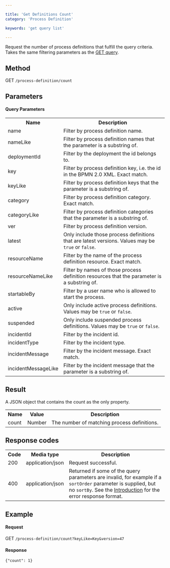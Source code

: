 ```yaml
---

title: 'Get Definitions Count'
category: 'Process Definition'

keywords: 'get query list'

---
```



Request the number of process definitions that fulfill the query criteria. Takes the same filtering parameters as the
[GET query](ref:#process-definition-get-definitions).


Method
--------------  

GET `/process-definition/count`


Parameters
--------------  


#### Query Parameters

<table class="table table-striped">
  <tr>
    <th>Name</th>
    <th>Description</th>
  </tr>
  <tr>
    <td>name</td>
    <td>Filter by process definition name.</td>
  </tr>
  <tr>
    <td>nameLike</td>
    <td>Filter by process definition names that the parameter is a substring of.</td>
  </tr>
  <tr>
    <td>deploymentId</td>
    <td>Filter by the deployment the id belongs to.</td>
  </tr>
  <tr>
    <td>key</td>
    <td>Filter by process definition key, i.e. the id in the BPMN 2.0 XML. Exact match.</td>
  </tr>
  <tr>
    <td>keyLike</td>
    <td>Filter by process definition keys that the parameter is a substring of.</td>
  </tr>
  <tr>
    <td>category</td>
    <td>Filter by process definition category. Exact match.</td>
  </tr>
  <tr>
    <td>categoryLike</td>
    <td>Filter by process definition categories that the parameter is a substring of.</td>
  </tr>
  <tr>
    <td>ver</td>
    <td>Filter by process definition version.</td>
  </tr>
  <tr>
    <td>latest</td>
    <td>Only include those process definitions that are latest versions. Values may be <code>true</code> or <code>false</code>.</td>
  </tr>
  <tr>
    <td>resourceName</td>
    <td>Filter by the name of the process definition resource. Exact match.</td>
  </tr>
  <tr>
    <td>resourceNameLike</td>
    <td>Filter by names of those process definition resources that the parameter is a substring of.</td>
  </tr>
  <tr>
    <td>startableBy</td>
    <td>Filter by a user name who is allowed to start the process.</td>
  </tr>
  <tr>
    <td>active</td>
    <td>Only include active process definitions. Values may be <code>true</code> or <code>false</code>.</td>
  </tr>
  <tr>
    <td>suspended</td>
    <td>Only include suspended process definitions. Values may be <code>true</code> or <code>false</code>.</td>
  </tr>
  <tr>
    <td>incidentId</td>
    <td>Filter by the incident id.</td>
  </tr>
  <tr>
    <td>incidentType</td>
    <td>Filter by the incident type.</td>
  </tr>
  <tr>
    <td>incidentMessage</td>
    <td>Filter by the incident message. Exact match.</td>
  </tr>
  <tr>
    <td>incidentMessageLike</td>
    <td>Filter by the incident message that the parameter is a substring of.</td>
  </tr>
</table>


Result
--------------  

A JSON object that contains the count as the only property.

<table class="table table-striped">
  <tr>
    <th>Name</th>
    <th>Value</th>
    <th>Description</th>
  </tr>
  <tr>
    <td>count</td>
    <td>Number</td>
    <td>The number of matching process definitions.</td>
  </tr>
</table>


Response codes
--------------  

<table class="table table-striped">
  <tr>
    <th>Code</th>
    <th>Media type</th>
    <th>Description</th>
  </tr>
  <tr>
    <td>200</td>
    <td>application/json</td>
    <td>Request successful.</td>
  </tr>
  <tr>
    <td>400</td>
    <td>application/json</td>
    <td>Returned if some of the query parameters are invalid, for example if a <code>sortOrder</code> parameter is supplied, but no <code>sortBy</code>. See the <a href="ref:#overview-introduction">Introduction</a> for the error response format.</td>
  </tr>
</table>


Example
--------------

#### Request

<!-- TODO: Insert a 'real' example -->
GET `/process-definition/count?keyLike=Key&version=47`

#### Response

    {"count": 1}
